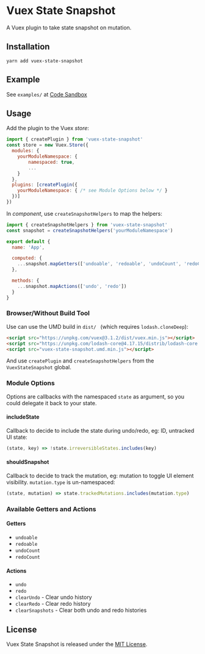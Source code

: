 # Vuex State Snapshot

A Vuex plugin to take state snapshot on mutation.

## Installation

```shell
yarn add vuex-state-snapshot
```

## Example

See `examples/` at [Code Sandbox](https://codesandbox.io/s/vuex-state-snapshot-example-cd1f4)

## Usage

Add the plugin to the Vuex *store*:

```javascript
import { createPlugin } from 'vuex-state-snapshot'
const store = new Vuex.Store({
  modules: {
    yourModuleNamespace: {
        namespaced: true,
        ...
    }
  },
  plugins: [createPlugin({
    yourModuleNamespace: { /* see Module Options below */ }
  })]
})
```

In *component*, use `createSnapshotHelpers` to map the helpers:

```javascript
import { createSnapshotHelpers } from 'vuex-state-snapshot'
const snapshot = createSnapshotHelpers('yourModuleNamespace')

export default {
  name: 'App',

  computed: {
    ...snapshot.mapGetters(['undoable', 'redoable', 'undoCount', 'redoCount'])
  },

  methods: {
    ...snapshot.mapActions(['undo', 'redo'])
  }
}
```

### Browser/Without Build Tool

Use can use the UMD build in `dist/ ` (which  requires `lodash.cloneDeep`):

```html
<script src="https://unpkg.com/vuex@3.1.2/dist/vuex.min.js"></script>
<script src="https://unpkg.com/lodash-core@4.17.15/distrib/lodash-core.min.js"></script>
<script src="vuex-state-snapshot.umd.min.js"></script>
```
And use `createPlugin` and `createSnapshotHelpers` from the `VuexStateSnapshot` global.

### Module Options

Options are callbacks with the namespaced `state` as argument, so you could delegate it back to your state.

#### includeState

Callback to decide to include the state during undo/redo, eg: ID, untracked UI state:

```javascript
(state, key) => !state.irreversibleStates.includes(key)
```

#### shouldSnapshot

Callback to decide to track the mutation, eg: mutation to toggle UI element visibility. `mutation.type` is un-namespaced:

```javascript
(state, mutation) => state.trackedMutations.includes(mutation.type)
```

### Available Getters and Actions

#### Getters

* `undoable`
* `redoable`
* `undoCount`
* `redoCount`

#### Actions

* `undo`
* `redo`
* `clearUndo` - Clear undo history
* `clearRedo` - Clear redo history
* `clearSnapshots` - Clear both undo and redo histories

## License

Vuex State Snapshot is released under the [MIT License](https://opensource.org/licenses/MIT).
